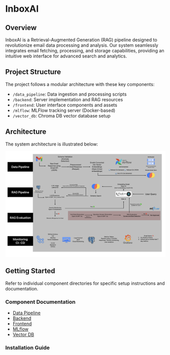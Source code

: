 # InboxAI

## Overview
InboxAI is a Retrieval-Augmented Generation (RAG) pipeline designed to revolutionize email data processing and analysis. Our system seamlessly integrates email fetching, processing, and storage capabilities, providing an intuitive web interface for advanced search and analytics.

## Project Structure

The project follows a modular architecture with these key components:

- `/data_pipeline`: Data ingestion and processing scripts
- `/backend`: Server implementation and RAG resources
- `/frontend`: User interface components and assets
- `/mlflow`: MLFlow tracking server (Docker-based)
- `/vector_db`: Chroma DB vector database setup

## Architecture
The system architecture is illustrated below:

![System Architecture](./data_pipeline/airflow/artifacts/project_arch.png)

## Getting Started
Refer to individual component directories for specific setup instructions and documentation.

### Component Documentation
- [Data Pipeline](./data_pipeline/README.md)
- [Backend](/backend/README.md)
- [Frontend](/frontend/README.md)
- [MLflow](/mlflow/README.md)
- [Vector DB](/vector_db/README.md)

### Installation Guide
